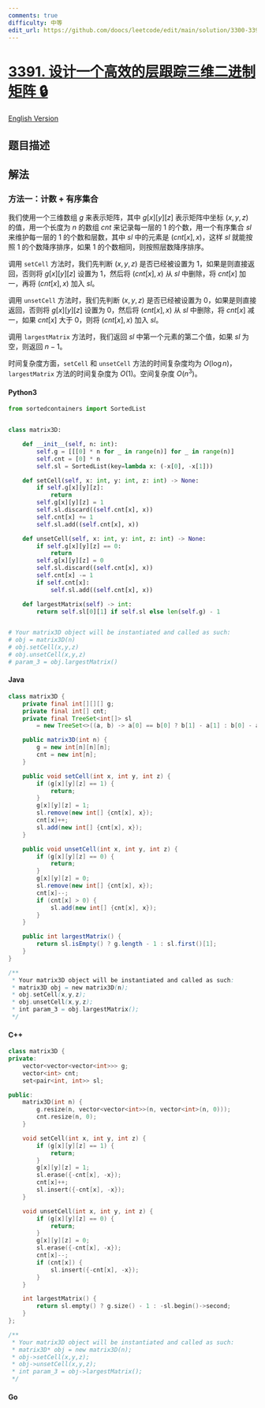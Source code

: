 ```yaml
---
comments: true
difficulty: 中等
edit_url: https://github.com/doocs/leetcode/edit/main/solution/3300-3399/3391.Design%20a%203D%20Binary%20Matrix%20with%20Efficient%20Layer%20Tracking/README.md
---
```


<!-- problem:start -->

# [3391. 设计一个高效的层跟踪三维二进制矩阵 🔒](https://leetcode.cn/problems/design-a-3d-binary-matrix-with-efficient-layer-tracking)

[English Version](/solution/3300-3399/3391.Design%20a%203D%20Binary%20Matrix%20with%20Efficient%20Layer%20Tracking/README_EN.md)

## 题目描述

<!-- description:start -->

<!-- description:end -->

## 解法

<!-- solution:start -->

### 方法一：计数 + 有序集合

我们使用一个三维数组 $\textit{g}$ 来表示矩阵，其中 $\textit{g}[x][y][z]$ 表示矩阵中坐标 $(x, y, z)$ 的值，用一个长度为 $n$ 的数组 $\textit{cnt}$ 来记录每一层的 $1$ 的个数，用一个有序集合 $\textit{sl}$ 来维护每一层的 $1$ 的个数和层数，其中 $\textit{sl}$ 中的元素是 $(\textit{cnt}[x], x)$，这样 $\textit{sl}$ 就能按照 $1$ 的个数降序排序，如果 $1$ 的个数相同，则按照层数降序排序。

调用 `setCell` 方法时，我们先判断 $(x, y, z)$ 是否已经被设置为 $1$，如果是则直接返回，否则将 $\textit{g}[x][y][z]$ 设置为 $1$，然后将 $(\textit{cnt}[x], x)$ 从 $\textit{sl}$ 中删除，将 $\textit{cnt}[x]$ 加一，再将 $(\textit{cnt}[x], x)$ 加入 $\textit{sl}$。

调用 `unsetCell` 方法时，我们先判断 $(x, y, z)$ 是否已经被设置为 $0$，如果是则直接返回，否则将 $\textit{g}[x][y][z]$ 设置为 $0$，然后将 $(\textit{cnt}[x], x)$ 从 $\textit{sl}$ 中删除，将 $\textit{cnt}[x]$ 减一，如果 $\textit{cnt}[x]$ 大于 $0$，则将 $(\textit{cnt}[x], x)$ 加入 $\textit{sl}$。

调用 `largestMatrix` 方法时，我们返回 $\textit{sl}$ 中第一个元素的第二个值，如果 $\textit{sl}$ 为空，则返回 $n - 1$。

时间复杂度方面，`setCell` 和 `unsetCell` 方法的时间复杂度均为 $O(\log n)$，`largestMatrix` 方法的时间复杂度为 $O(1)$。空间复杂度 $O(n^3)$。

<!-- tabs:start -->

#### Python3

```python
from sortedcontainers import SortedList


class matrix3D:

    def __init__(self, n: int):
        self.g = [[[0] * n for _ in range(n)] for _ in range(n)]
        self.cnt = [0] * n
        self.sl = SortedList(key=lambda x: (-x[0], -x[1]))

    def setCell(self, x: int, y: int, z: int) -> None:
        if self.g[x][y][z]:
            return
        self.g[x][y][z] = 1
        self.sl.discard((self.cnt[x], x))
        self.cnt[x] += 1
        self.sl.add((self.cnt[x], x))

    def unsetCell(self, x: int, y: int, z: int) -> None:
        if self.g[x][y][z] == 0:
            return
        self.g[x][y][z] = 0
        self.sl.discard((self.cnt[x], x))
        self.cnt[x] -= 1
        if self.cnt[x]:
            self.sl.add((self.cnt[x], x))

    def largestMatrix(self) -> int:
        return self.sl[0][1] if self.sl else len(self.g) - 1


# Your matrix3D object will be instantiated and called as such:
# obj = matrix3D(n)
# obj.setCell(x,y,z)
# obj.unsetCell(x,y,z)
# param_3 = obj.largestMatrix()
```

#### Java

```java
class matrix3D {
    private final int[][][] g;
    private final int[] cnt;
    private final TreeSet<int[]> sl
        = new TreeSet<>((a, b) -> a[0] == b[0] ? b[1] - a[1] : b[0] - a[0]);

    public matrix3D(int n) {
        g = new int[n][n][n];
        cnt = new int[n];
    }

    public void setCell(int x, int y, int z) {
        if (g[x][y][z] == 1) {
            return;
        }
        g[x][y][z] = 1;
        sl.remove(new int[] {cnt[x], x});
        cnt[x]++;
        sl.add(new int[] {cnt[x], x});
    }

    public void unsetCell(int x, int y, int z) {
        if (g[x][y][z] == 0) {
            return;
        }
        g[x][y][z] = 0;
        sl.remove(new int[] {cnt[x], x});
        cnt[x]--;
        if (cnt[x] > 0) {
            sl.add(new int[] {cnt[x], x});
        }
    }

    public int largestMatrix() {
        return sl.isEmpty() ? g.length - 1 : sl.first()[1];
    }
}

/**
 * Your matrix3D object will be instantiated and called as such:
 * matrix3D obj = new matrix3D(n);
 * obj.setCell(x,y,z);
 * obj.unsetCell(x,y,z);
 * int param_3 = obj.largestMatrix();
 */
```

#### C++

```cpp
class matrix3D {
private:
    vector<vector<vector<int>>> g;
    vector<int> cnt;
    set<pair<int, int>> sl;

public:
    matrix3D(int n) {
        g.resize(n, vector<vector<int>>(n, vector<int>(n, 0)));
        cnt.resize(n, 0);
    }

    void setCell(int x, int y, int z) {
        if (g[x][y][z] == 1) {
            return;
        }
        g[x][y][z] = 1;
        sl.erase({-cnt[x], -x});
        cnt[x]++;
        sl.insert({-cnt[x], -x});
    }

    void unsetCell(int x, int y, int z) {
        if (g[x][y][z] == 0) {
            return;
        }
        g[x][y][z] = 0;
        sl.erase({-cnt[x], -x});
        cnt[x]--;
        if (cnt[x]) {
            sl.insert({-cnt[x], -x});
        }
    }

    int largestMatrix() {
        return sl.empty() ? g.size() - 1 : -sl.begin()->second;
    }
};

/**
 * Your matrix3D object will be instantiated and called as such:
 * matrix3D* obj = new matrix3D(n);
 * obj->setCell(x,y,z);
 * obj->unsetCell(x,y,z);
 * int param_3 = obj->largestMatrix();
 */
```

#### Go

```go

```

<!-- tabs:end -->

<!-- solution:end -->

<!-- problem:end -->

